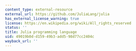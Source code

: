 ```yaml
---
content_type: external-resource
external_url: https://github.com/JuliaLang/julia
has_external_license_warning: true
license: https://en.wikipedia.org/wiki/All_rights_reserved
status: ''
title: Julia programming language
uid: 49019b0d-d159-49b3-add5-98d77cc2404c
wayback_url: ''
---
```


